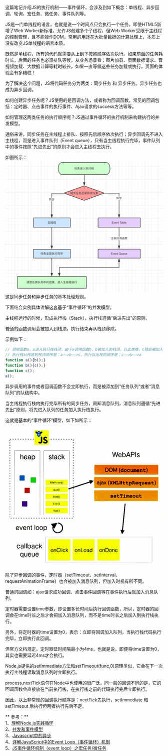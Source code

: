 这篇笔记介绍JS的执行机制——事件循环，会涉及到如下概念：单线程、异步回调、轮询、宏任务、微任务、事件队列等。

JS是一门单线程的语言，也就是说一个时间点只会执行一个任务。即使HTML5新增了Web Worker新标准，允许JS创建多个子线程，但Web Worker受限于主线程的控制管理，且不能操作DOM，常用的用途在大批量数据的计算处理上，本质上没有改变JS单线程的语言本质。

既然是单线程，所有的代码就需要从上到下按照顺序依次执行。如果前面的任务耗时长，后面的任务也必须排队等候。从业务场景看：图片加载、页面数据请求、音视频加载、大数据计算等耗时较长，如果一直等候这些任务加载或执行，页面的体验会有多糟糕！

为了解决这个问题，JS将代码任务分为两类：同步任务 和 异步任务。异步任务也成为异步回调。

如何创建异步任务呢？JS使用的是回调方法，或者称为回调函数。常见的回调包括：定时器、点击事件的执行事件、Ajax请求的success方法等等。

如何管理这两类任务的执行顺序呢？JS通过事件循环的执行机制来构建执行的并发模型。

通俗来讲，同步任务在主线程上排队、按照先后顺序依次执行；异步回调先不进入主线程，而是进入事件队列（Event queue），只有当主线程执行完毕，事件队列中的事件按照“先进先出”的原则才会进入主线程去执行。

如图所示：![](/assets/event_loop3.jpg)这是同步任务和异步任务的基本处理规则。

下面结合实例具体讲解这套基于“事件循环”的并发模型。

主线程运行的时候，形成执行栈（Stack），执行栈遵循“后进先出”的原则。

普通的函数调用会被加入到栈顶，执行结束再从栈顶移除。

示例如下：

```js
// 调用函数a，a进入执行栈栈顶，由于a调用函数b，b被加入到栈顶，以此类推，c随后被加入栈顶。
// 执行栈从栈底到栈顶顺序是：a——>b——>c，执行后出栈的顺序是：c——>b——>a
function a(){b();}
function b(){c();}
function c();
a();
```

异步调用的事件或者回调函数不会立即执行，而是被添加到“任务队列”或者“消息队列”的队结构中。

当主线程执行栈内执行完毕所有的同步任务，周知消息队列，消息队列遵循“先进先出”原则，将先进入队列的任务加入执行栈执行。

这就是基本的“事件循环”模型，如下如所示：

![](/assets/event_loop2.jpg)

除了异步回调的事件，定时器（setTimeout、setInterval、requestAnimationFrame）也会被加入消息队列，但加入时机有所不同。

普通的回调如：ajax请求成功回调、点击事件回调等在事件执行后就加入消息队列。

定时器需要设置time参数，即设置多长时间后执行回调函数，所以，定时器的回调会在time时长之后才会把加入消息队列，而不是time时长之后加入到执行栈执行。

另外，将定时器的time设置为0，表示：立即将回调加入队列，当执行栈代码执行完毕，立即执行此回调。

但官方文档规定，定时器延时间隔最小为4ms，也就是说，即便将time设置为0，其实也需要延迟4ms才会执行。

Node.js提供的setImmediate方法和setTimeout\(func,0\)原理类似，它会在下一次执行主线程读取消息队列时立即执行。

process.nextTick语句在Node中也使用的很广泛，同一般的回调不同的是，它的回调函数会直接放在当前执行栈，在执行栈之前的代码执行完后立即执行。

因此，以上非常规的回调执行顺序是：nextTick先执行，setImmediate 和 setTimeout 后执行但两者执行先后不定。

** 参考：**    
1、[理解Node.js实践循环 ](https://blog.hainest.com/understanding-the-nodeJS-event-loop/)   
2、[并发和事件模型](https://developer.mozilla.org/zh-CN/docs/Web/JavaScript/EventLoop)    
3、[Javascript中的异步](http://blog.51cto.com/cnn237111/1556987)   
4、[详解JavaScript中的Event Loop（事件循环）机制](https://zhuanlan.zhihu.com/p/33058983)   
5、[JS事件循环机制（event loop）之宏任务/微任务](https://juejin.im/post/5b498d245188251b193d4059)   
